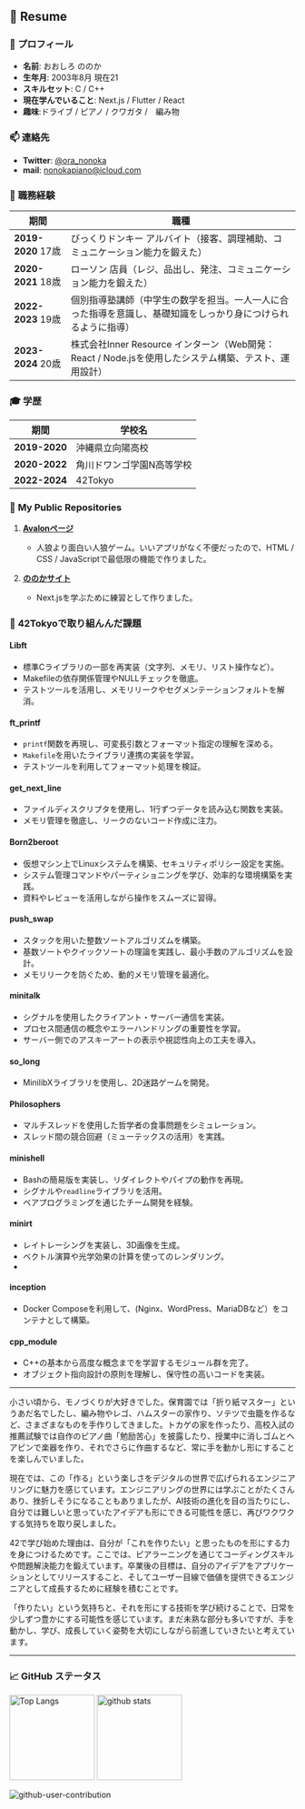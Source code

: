 ## 📄 **Resume**

### 👤 **プロフィール**
- **名前**: おおしろ ののか
- **生年月**: 2003年8月 現在21
- **スキルセット**: C / C++ 
- **現在学んでいること**: Next.js / Flutter / React
- **趣味**:ドライブ / ピアノ / クワガタ /　編み物　

### 📫 **連絡先**
- **Twitter**: [@ora_nonoka](https://twitter.com/ora_nonoka)
- **mail**: nonokapiano@icloud.com



### 💼 **職務経験**
| 期間          | 職種                                      |
|---------------|-------------------------------------------|
| **2019-2020** 17歳| びっくりドンキー アルバイト（接客、調理補助、コミュニケーション能力を鍛えた） |
| **2020-2021** 18歳| ローソン 店員（レジ、品出し、発注、コミュニケーション能力を鍛えた） |
| **2022-2023** 19歳| 個別指導塾講師（中学生の数学を担当。一人一人に合った指導を意識し、基礎知識をしっかり身につけられるように指導）  |
| **2023-2024** 20歳| 株式会社Inner Resource インターン（Web開発：React / Node.jsを使用したシステム構築、テスト、運用設計）     |


### 🎓 **学歴**
| 期間          | 学校名                                   |
|---------------|-------------------------------------------|
| **2019-2020**| 沖縄県立向陽高校                         |
| **2020-2022**| 角川ドワンゴ学園N高等学校               |
| **2022-2024**| 42Tokyo            |



### 📂 **My Public Repositories**

1. **[Avalonページ](https://oshiro17.github.io/avalon/)**  
   - 人狼より面白い人狼ゲーム。いいアプリがなく不便だったので、HTML / CSS / JavaScriptで最低限の機能で作りました。

2. **[ののかサイト](https://oshiro17.github.io/)**  
   - Next.jsを学ぶために練習として作りました。


### 📘 **42Tokyoで取り組んんだ課題**

#### **Libft**
- 標準Cライブラリの一部を再実装（文字列、メモリ、リスト操作など）。
- Makefileの依存関係管理やNULLチェックを徹底。
- テストツールを活用し、メモリリークやセグメンテーションフォルトを解消。

#### **ft_printf**
- `printf`関数を再現し、可変長引数とフォーマット指定の理解を深める。
- `Makefile`を用いたライブラリ連携の実装を学習。
- テストツールを利用してフォーマット処理を検証。

#### **get_next_line**
- ファイルディスクリプタを使用し、1行ずつデータを読み込む関数を実装。
- メモリ管理を徹底し、リークのないコード作成に注力。

#### **Born2beroot**
- 仮想マシン上でLinuxシステムを構築、セキュリティポリシー設定を実施。
- システム管理コマンドやパーティショニングを学び、効率的な環境構築を実践。
- 資料やレビューを活用しながら操作をスムーズに習得。

#### **push_swap**
- スタックを用いた整数ソートアルゴリズムを構築。
- 基数ソートやクイックソートの理論を実践し、最小手数のアルゴリズムを設計。
- メモリリークを防ぐため、動的メモリ管理を最適化。

#### **minitalk**
- シグナルを使用したクライアント・サーバー通信を実装。
- プロセス間通信の概念やエラーハンドリングの重要性を学習。
- サーバー側でのアスキーアートの表示や視認性向上の工夫を導入。

#### **so_long**
- MinilibXライブラリを使用し、2D迷路ゲームを開発。

#### **Philosophers**
- マルチスレッドを使用した哲学者の食事問題をシミュレーション。
- スレッド間の競合回避（ミューテックスの活用）を実践。


#### **minishell**
- Bashの簡易版を実装し、リダイレクトやパイプの動作を再現。
- シグナルや`readline`ライブラリを活用。
- ペアプログラミングを通じたチーム開発を経験。

#### **minirt**
- レイトレーシングを実装し、3D画像を生成。
- ベクトル演算や光学効果の計算を使ってのレンダリング。
- 
#### **inception**
- Docker Composeを利用して、(Nginx、WordPress、MariaDBなど）をコンテナとして構築。

#### **cpp_module**
- C++の基本から高度な概念までを学習するモジュール群を完了。
- オブジェクト指向設計の原則を理解し、保守性の高いコードを実装。

---


小さい頃から、モノづくりが大好きでした。保育園では「折り紙マスター」というあだ名でしたし、編み物やレゴ、ハムスターの家作り、ソテツで虫籠を作るなど、さまざまなものを手作りしてきました。トカゲの家を作ったり、高校入試の推薦試験では自作のピアノ曲「勉励苦心」を披露したり、授業中に消しゴムとヘアピンで楽器を作り、それでさらに作曲するなど、常に手を動かし形にすることを楽しんでいました。

現在では、この「作る」という楽しさをデジタルの世界で広げられるエンジニアリングに魅力を感じています。エンジニアリングの世界には学ぶことがたくさんあり、挫折しそうになることもありましたが、AI技術の進化を目の当たりにし、自分では難しいと思っていたアイデアも形にできる可能性を感じ、再びワクワクする気持ちを取り戻しました。

42で学び始めた理由は、自分が「これを作りたい」と思ったものを形にする力を身につけるためです。ここでは、ピアラーニングを通じてコーディングスキルや問題解決能力を鍛えています。卒業後の目標は、自分のアイデアをアプリケーションとしてリリースすること、そしてユーザー目線で価値を提供できるエンジニアとして成長するために経験を積むことです。

「作りたい」という気持ちと、それを形にする技術を学び続けることで、日常を少しずつ豊かにする可能性を感じています。まだ未熟な部分も多いですが、手を動かし、学び、成長していく姿勢を大切にしながら前進していきたいと考えています。

---

### 📈 **GitHub ステータス**
<p align="left">
  <img alt="Top Langs" height="150px" src="https://github-readme-stats.vercel.app/api/top-langs/?username=oshiro17&layout=compact&show_icons=true&theme=onedark" />
  <img alt="github stats" height="150px" src="https://github-readme-stats.vercel.app/api?username=oshiro17&theme=onedark&show_icons=true" />
</p>

![github-user-contribution](https://user-images.githubusercontent.com/97382295/213872063-96c2e170-7ec8-4b62-9484-132c5d4bb347.svg)

